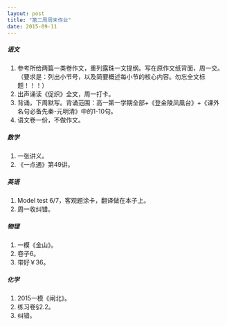 ```yaml
---
layout: post
title: "第二周周末作业"
date: 2015-09-11
---
```


##### 语文

1. 参考所给两篇一类卷作文，重列露珠一文提纲。写在原作文纸背面，周一交。（要求是：列出小节号，以及简要概述每小节的核心内容。勿忘全文标题！！！）
2. 出声诵读《促织》全文，周一打卡。
3. 背诵，下周默写。背诵范围：高一第一学期全部+《登金陵凤凰台》+《课外名句必备先秦-元明清》中的1-10句。
4. 语文卷一份，不做作文。

##### 数学

1. 一张讲义。
2. 《一点通》第49讲。

##### 英语

1. Model test 6/7，客观题涂卡，翻译做在本子上。
2. 周一收纠错。

##### 物理

1. 一模《金山》。
2. 卷子6。
3. 带好￥36。

##### 化学

1. 2015一模《闸北》。
2. 练习卷§2.2。
3. 纠错。